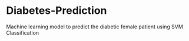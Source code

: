 # Diabetes-Prediction
Machine learning model to predict the diabetic female patient using SVM Classification
